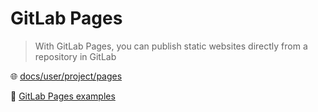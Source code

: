 # GitLab Pages

> With GitLab Pages, you can publish static websites directly from a repository in GitLab

🌐 [docs/user/project/pages](https://docs.gitlab.com/user/project/pages/)

📝 [GitLab Pages examples](https://gitlab.com/pages)
